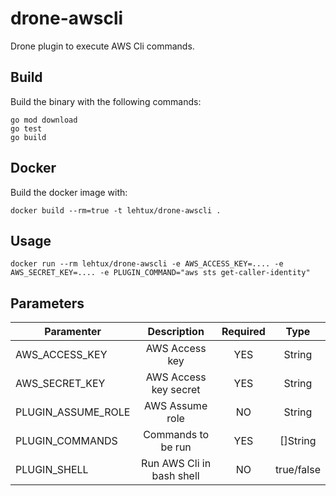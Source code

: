 # drone-awscli
Drone plugin to execute AWS Cli commands.

## Build
Build the binary with the following commands:

```export GO111MODULE=on
go mod download
go test
go build
```

## Docker

Build the docker image with:
```
docker build --rm=true -t lehtux/drone-awscli .
```

## Usage
```
docker run --rm lehtux/drone-awscli -e AWS_ACCESS_KEY=.... -e AWS_SECRET_KEY=.... -e PLUGIN_COMMAND="aws sts get-caller-identity"
```

## Parameters
| Paramenter            | Description                   |Required|          Type|
| -------------         |:-------------:                |:-------------:|:-----:|
| AWS_ACCESS_KEY        | AWS Access key                | YES           | String|
| AWS_SECRET_KEY        | AWS Access key secret         | YES           | String|
| PLUGIN_ASSUME_ROLE    | AWS Assume role               | NO            | String|
| PLUGIN_COMMANDS       | Commands to be run            | YES           |[]String|
| PLUGIN_SHELL          | Run AWS Cli in bash shell     | NO            |true/false|